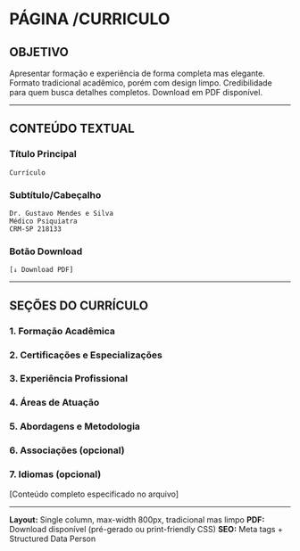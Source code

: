 # PÁGINA /CURRICULO

## OBJETIVO
Apresentar formação e experiência de forma completa mas elegante. Formato tradicional acadêmico, porém com design limpo. Credibilidade para quem busca detalhes completos. Download em PDF disponível.

---

## CONTEÚDO TEXTUAL

### Título Principal
```
Currículo
```

### Subtítulo/Cabeçalho
```
Dr. Gustavo Mendes e Silva
Médico Psiquiatra
CRM-SP 218133
```

### Botão Download
```
[↓ Download PDF]
```

---

## SEÇÕES DO CURRÍCULO

### 1. Formação Acadêmica
### 2. Certificações e Especializações
### 3. Experiência Profissional
### 4. Áreas de Atuação
### 5. Abordagens e Metodologia
### 6. Associações (opcional)
### 7. Idiomas (opcional)

[Conteúdo completo especificado no arquivo]

---

**Layout:** Single column, max-width 800px, tradicional mas limpo
**PDF:** Download disponível (pré-gerado ou print-friendly CSS)
**SEO:** Meta tags + Structured Data Person
